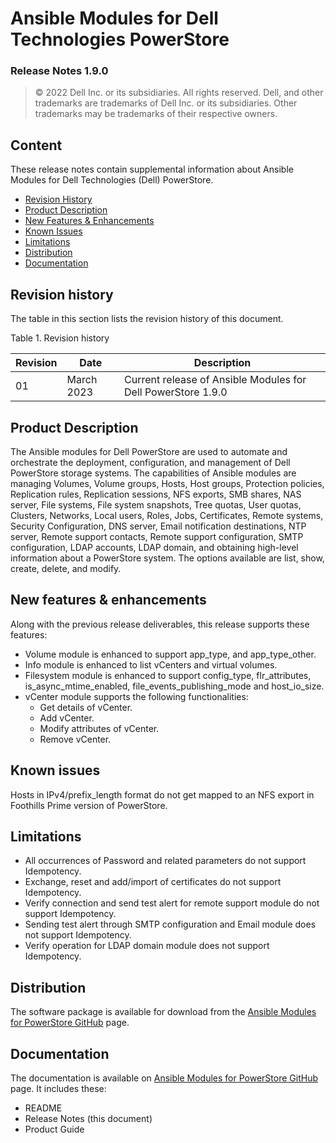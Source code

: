 **Ansible Modules for Dell Technologies PowerStore**
=========================================
### Release Notes 1.9.0

>   © 2022 Dell Inc. or its subsidiaries. All rights reserved. Dell,
>   and other trademarks are trademarks of Dell Inc. or its
>   subsidiaries. Other trademarks may be trademarks of their respective
>   owners.

Content
-------
These release notes contain supplemental information about Ansible
Modules for Dell Technologies (Dell) PowerStore.

-   [Revision History](#revision-history)
-   [Product Description](#product-description)
-   [New Features & Enhancements](#new-features--enhancements)
-   [Known Issues](#known-issues)
-   [Limitations](#limitations)
-   [Distribution](#distribution)
-   [Documentation](#documentation)

Revision history
----------------
The table in this section lists the revision history of this document.

Table 1. Revision history

| Revision | Date       | Description                                               |
|----------|------------|-----------------------------------------------------------|
| 01       | March 2023 | Current release of Ansible Modules for Dell PowerStore 1.9.0 |

Product Description
-------------------
The Ansible modules for Dell PowerStore are used to automate and orchestrate the deployment, configuration, and management of Dell PowerStore storage systems. The capabilities of Ansible modules are managing Volumes, Volume groups, Hosts, Host groups, Protection policies, Replication rules, Replication sessions, NFS exports, SMB shares, NAS server, File systems, File system snapshots, Tree quotas, User quotas, Clusters, Networks, Local users, Roles, Jobs, Certificates, Remote systems, Security Configuration, DNS server, Email notification destinations, NTP server, Remote support contacts, Remote support configuration, SMTP configuration, LDAP accounts, LDAP domain, and obtaining high-level information about a PowerStore system. The options available are list, show, create, delete, and modify.

New features & enhancements
---------------------------
Along with the previous release deliverables, this release supports these features:

- Volume module is enhanced to support app_type, and app_type_other.
- Info module is enhanced to list vCenters and virtual volumes.
- Filesystem module is enhanced to support config_type, flr_attributes, is_async_mtime_enabled, file_events_publishing_mode and host_io_size.
- vCenter module supports the following functionalities:
    -  Get details of vCenter.
    -  Add vCenter.
    -  Modify attributes of vCenter.
    -  Remove vCenter.

Known issues
------------
Hosts in IPv4/prefix_length format do not get mapped to an NFS export in Foothills Prime version of PowerStore.

Limitations
-----------
- All occurrences of Password and related parameters do not support Idempotency.
- Exchange, reset and add/import of certificates do not support Idempotency.
- Verify connection  and send test alert for remote support module do not support Idempotency.
- Sending test alert through SMTP configuration and Email module does not support Idempotency.
- Verify operation for LDAP domain module does not support Idempotency.

Distribution
----------------
The software package is available for download from the [Ansible Modules
for PowerStore GitHub](https://github.com/dell/ansible-powerstore/tree/1.9.0) page.

Documentation
-------------
The documentation is available on [Ansible Modules for PowerStore GitHub](https://github.com/dell/ansible-powerstore/tree/1.9.0/docs)
page. It includes these:
- README
- Release Notes (this document)
- Product Guide
